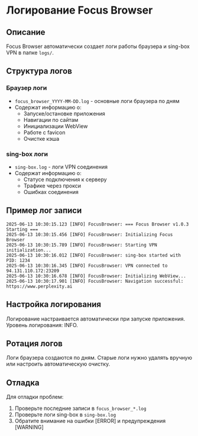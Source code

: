 # Логирование Focus Browser

## Описание

Focus Browser автоматически создает логи работы браузера и sing-box VPN в папке `logs/`.

## Структура логов

### Браузер логи
- `focus_browser_YYYY-MM-DD.log` - основные логи браузера по дням
- Содержат информацию о:
  - Запуске/остановке приложения
  - Навигации по сайтам
  - Инициализации WebView
  - Работе с favicon
  - Очистке кэша

### sing-box логи
- `sing-box.log` - логи VPN соединения
- Содержат информацию о:
  - Статусе подключения к серверу
  - Трафике через прокси
  - Ошибках соединения

## Пример лог записи

```
2025-06-13 10:30:15.123 [INFO] FocusBrowser: === Focus Browser v1.0.3 Starting ===
2025-06-13 10:30:15.456 [INFO] FocusBrowser: Initializing Focus Browser
2025-06-13 10:30:15.789 [INFO] FocusBrowser: Starting VPN initialization...
2025-06-13 10:30:16.012 [INFO] FocusBrowser: sing-box started with PID: 1234
2025-06-13 10:30:16.345 [INFO] FocusBrowser: VPN connected to 94.131.110.172:23209
2025-06-13 10:30:16.678 [INFO] FocusBrowser: Initializing WebView...
2025-06-13 10:30:17.901 [INFO] FocusBrowser: Navigation successful: https://www.perplexity.ai
```

## Настройка логирования

Логирование настраивается автоматически при запуске приложения. Уровень логирования: INFO.

## Ротация логов

Логи браузера создаются по дням. Старые логи нужно удалять вручную или настроить автоматическую очистку.

## Отладка

Для отладки проблем:
1. Проверьте последние записи в `focus_browser_*.log`
2. Проверьте логи sing-box в `sing-box.log` 
3. Обратите внимание на ошибки [ERROR] и предупреждения [WARNING]
